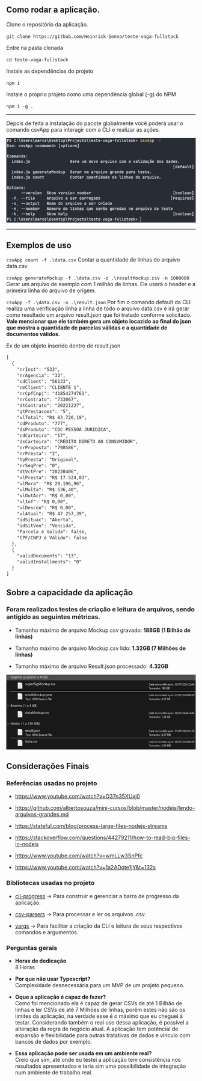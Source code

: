 ## Como rodar a aplicação.

Clone o repositório da aplicação.

`git clone https://github.com/Heinrick-Senna/teste-vaga-fullstack`

Entre na pasta clonada

`cd teste-vaga-fullstack`

Instale as dependências do projeto

`npm i`

Instale o próprio projeto como uma dependência global (-g) do NPM

`npm i -g .`

<hr>

Depois de feita a instalação do pacote globalmente você poderá usar o comando csvApp para interagir com a CLI e realizar as ações.

<img src="https://github.com/Heinrick-Senna/teste-vaga-fullstack/blob/main/images/CLI%20Example.png" />

<hr>

## Exemplos de uso

`csvApp count -f .\data.csv` Contar a quantidade de linhas do arquivo data.csv

`csvApp generateMockup -f .\data.csv -o .\resultMockup.csv -n 1000000` Gerar um arquivo de exemplo com 1 milhão de linhas. Ele usará o header e a primeira linha do arquivo de origem.

`csvApp -f .\data.csv -o .\result.json` Por fim o comando default da CLI realiza uma verificação linha a linha de todo o arquivo data.csv e irá gerar como resultado um arquivo result.json que foi tratado conforme solicitado.<br/><b>Vale mencionar que ele também gera um objeto locazido ao final do json que mostra a quantidade de parcelas válidas e a quantidade de documentos válidos.</b>

Ex de um objeto inserido dentro de result.json
```
[
  {
    "nrInst": "533",
    "nrAgencia": "32",
    "cdClient": "56133",
    "nmClient": "CLIENTE 1",
    "nrCpfCnpj": "41854274761",
    "nrContrato": "733067",
    "dtContrato": "20221227",
    "qtPrestacoes": "5",
    "vlTotal": "R$ 83.720,19",
    "cdProduto": "777",
    "dsProduto": "CDC PESSOA JURIDICA",
    "cdCarteira": "17",
    "dsCarteira": "CRÉDITO DIRETO AO CONSUMIDOR",
    "nrProposta": "798586",
    "nrPresta": "2",
    "tpPresta": "Original",
    "nrSeqPre": "0",
    "dtVctPre": "20220406",
    "vlPresta": "R$ 17.524,03",
    "vlMora": "R$ 29.196,96",
    "vlMulta": "R$ 536,40",
    "vlOutAcr": "R$ 0,00",
    "vlIof": "R$ 0,00",
    "vlDescon": "R$ 0,00",
    "vlAtual": "R$ 47.257,39",
    "idSituac": "Aberta",
    "idSitVen": "Vencida",
    "Parcela é Valida": false,
    "CPF/CNPJ é Válido": false
  },
  {
    "validDocuments": "13",
    "validInstallments": "0"
  }
]
```

## Sobre a capacidade da aplicação

### Foram realizados testes de criação e leitura de arquivos, sendo antigido as seguintes métricas.
- Tamanho máximo de arquivo Mockup.csv gravado: <b> 188GB (1 Bilhão de linhas) </b>

- Tamanho máximo de arquivo Mockup.csv lido: <b> 1.32GB (7 Milhões de linhas) </b>

- Tamanho máximo de arquivo Result.json processado: <b> 4.32GB </b>

<img src="https://github.com/Heinrick-Senna/teste-vaga-fullstack/blob/main/images/File%20Sizes.png" />

## Considerações Finais

### Referências usadas no projeto
- https://www.youtube.com/watch?v=O37n35XUxj0

- https://github.com/albertosouza/mini-cursos/blob/master/nodejs/lendo-arquivos-grandes.md

- https://stateful.com/blog/process-large-files-nodejs-streams

- https://stackoverflow.com/questions/44279211/how-to-read-big-files-in-nodejs

- https://www.youtube.com/watch?v=wmLLw3SnPfc

- https://www.youtube.com/watch?v=1a2ADqte1jY&t=132s

### Bibliotecas usadas no projeto
- [cli-progress](https://www.npmjs.com/package/cli-progress) -> Para construir e gerenciar a barra de progresso da aplicação.

- [csv-parsers](https://www.npmjs.com/package/csv-parser) -> Para processar e ler os arquivos .csv.

- [yargs](https://www.npmjs.com/package/yargs) -> Para facilitar a criação da CLI e leitura de seus respectivos comandos e argumentos.

### Perguntas gerais

- <b>Horas de dedicação</b><br/>8 Horas

- <b>Por que não usar Typescript?</b><br/>Complexidade desnecessária para um MVP de um projeto pequeno.

- <b>Oque a aplicação é capaz de fazer?</b><br/>Como foi mencionado ela é capaz de gerar CSVs de até 1 Bilhão de linhas e ler CSVs de até 7 Milhões de linhas, porém estes não são os limites da aplicação, na verdade esse é o máximo que eu cheguei à testar. Considerando também o real uso dessa aplicação, é possível a alteração da regra de negócio atual. A aplicação tem potêncial de expansão e flexibilidade para outras tratativas de dados e vínculo com bancos de dados por exemplo.

- <b>Essa aplicação pode ser usada em um ambiente real?</b><br />Creio que sim, até onde eu testei a aplicação tem consistência nos resultados apresentados e teria sim uma possibilidade de integração num ambiente de trabalho real.
